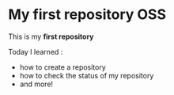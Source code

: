 # My first repository OSS

This is my **first repository**

Today I learned :
* how to create a repository
* how to check the status of my repository
* and more!
